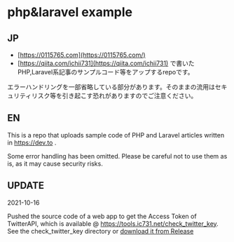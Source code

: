 # php&laravel example
## JP
- [https://0115765.com](https://0115765.com/)
- [https://qiita.com/ichii731](https://qiita.com/ichii731)
で書いたPHP,Laravel系記事のサンプルコード等をアップするrepoです。

エラーハンドリングを一部省略している部分があります。そのままの流用はセキュリティリスク等を引き起こす恐れがありますのでご注意ください。
## EN
This is a repo that uploads sample code of PHP and Laravel articles written in https://dev.to .

Some error handling has been omitted. Please be careful not to use them as is, as it may cause security risks.
## UPDATE
2021-10-16

Pushed the source code of a web app to get the Access Token of TwitterAPI, which is available @ https://tools.ic731.net/check_twitter_key.
See the check_twitter_key directory or [download it from Release](https://github.com/ichii731/php-examples/releases/tag/4)
